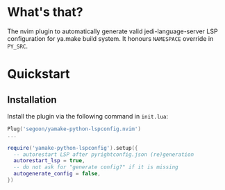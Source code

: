 # What's that?

The nvim plugin to automatically generate valid jedi-language-server LSP configuration for ya.make build system. It honours `NAMESPACE` override in `PY_SRC`.

# Quickstart 

## Installation 

Install the plugin via the following command in `init.lua`:

```lua
Plug('segoon/yamake-python-lspconfig.nvim')
...

require('yamake-python-lspconfig').setup({
  -- autorestart LSP after pyrightconfig.json (re)generation
  autorestart_lsp = true,
  -- do not ask for "generate config?" if it is missing
  autogenerate_config = false,
})
```
